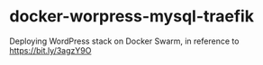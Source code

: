 # docker-worpress-mysql-traefik
Deploying WordPress stack on Docker Swarm, in reference to https://bit.ly/3agzY9O
